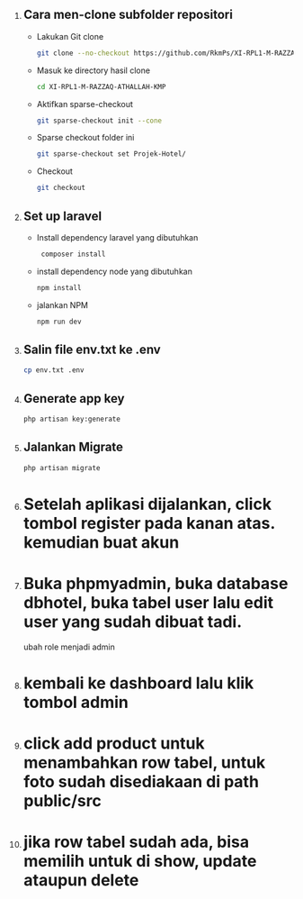1. ## Cara men-clone subfolder repositori

    - Lakukan Git clone
       ```bash
       git clone --no-checkout https://github.com/RkmPs/XI-RPL1-M-RAZZAQ-ATHALLAH-KMP
       ```
    - Masuk ke directory hasil clone
       ```bash
       cd XI-RPL1-M-RAZZAQ-ATHALLAH-KMP
       ```
    - Aktifkan sparse-checkout
       ```bash
       git sparse-checkout init --cone
       ```
    - Sparse checkout folder ini
       ```bash
       git sparse-checkout set Projek-Hotel/
       ```
    - Checkout
       ```bash
       git checkout
       ```

2. ## Set up laravel
    - Install dependency laravel yang dibutuhkan
      ```bash
       composer install
       ```
    - install dependency node yang dibutuhkan
       ```bash
       npm install
       ```
    - jalankan NPM
       ```bash
       npm run dev
       ```

3. ## Salin file env.txt ke .env
   ```bash
   cp env.txt .env
   ```

4. ## Generate app key
   ```bash
   php artisan key:generate
   ```

5. ## Jalankan Migrate
   ```bash
   php artisan migrate
   ```

6. # Setelah aplikasi dijalankan, click tombol register pada kanan atas. kemudian buat akun

7. # Buka phpmyadmin, buka database dbhotel, buka tabel user lalu edit user yang sudah dibuat tadi.
   ubah role menjadi admin

8. # kembali ke dashboard lalu klik tombol admin

9. # click add product untuk menambahkan row tabel, untuk foto sudah disediakaan di path public/src
 
10. # jika row tabel sudah ada, bisa memilih untuk di show, update ataupun delete
